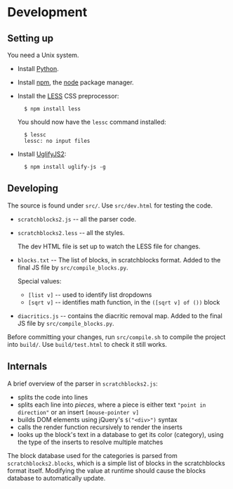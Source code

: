 # Development

## Setting up

You need a Unix system.

* Install [Python](http://python.org/).

* Install [npm](http://npmjs.org/), the [node](http://nodejs.org) package
  manager.

* Install the [LESS](http://lesscss.org/) CSS preprocessor:

        $ npm install less

    You should now have the `lessc` command installed:

        $ lessc
        lessc: no input files

* Install [UglifyJS2](http://github.com/mishoo/UglifyJS2):

        $ npm install uglify-js -g


## Developing

The source is found under `src/`. Use `src/dev.html` for testing the code.

* `scratchblocks2.js` -- all the parser code.

* `scratchblocks2.less` -- all the styles.

    The dev HTML file is set up to watch the LESS file for changes.

* `blocks.txt` -- The list of blocks, in scratchblocks format. Added to the final JS file by `src/compile_blocks.py`.

    Special values:

    * `[list v]` -- used to identify list dropdowns
    * `[sqrt v]` -- identifies math function, in the `([sqrt v] of ())` block

* `diacritics.js` -- contains the diacritic removal map. Added to the final JS file by `src/compile_blocks.py`.

Before committing your changes, run `src/compile.sh` to compile the project into `build/`. Use `build/test.html` to check it still works.


## Internals

A brief overview of the parser in `scratchblocks2.js`:

* splits the code into lines
* splits each line into *pieces*, where a piece is either text `"point in
  direction"` or an insert `[mouse-pointer v]`
* builds DOM elements using jQuery's `$("<div>")` syntax
* calls the render function recursively to render the inserts
* looks up the block's text in a database to get its color (category), using the
  type of the inserts to resolve multiple matches

The block database used for the categories is parsed from
`scratchblocks2.blocks`, which is a simple list of blocks in the scratchblocks
format itself. Modifying the value at runtime should cause the blocks database
to automatically update.

